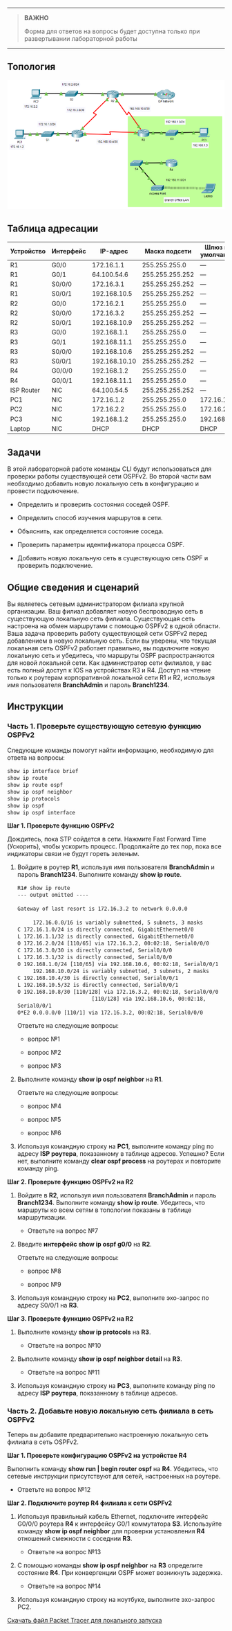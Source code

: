 
---

> **ВАЖНО**
> 
> Форма для ответов на вопросы будет доступна только при развертывании лабораторной работы 

---

## Топология

![](./assets/topology.png)

## Таблица адресации

| Устройство | Интерфейс | IP-адрес      | Маска подсети   | Шлюз по умолчанию |
|------------|-----------|---------------|-----------------|-------------------|
| R1         | G0/0      | 172.16.1.1    | 255.255.255.0   | —                 |
| R1         | G0/1      | 64.100.54.6   | 255.255.255.252 | —                 |
| R1         | S0/0/0    | 172.16.3.1    | 255.255.255.252 | —                 |
| R1         | S0/0/1    | 192.168.10.5  | 255.255.255.252 | —                 |
| R2         | G0/0      | 172.16.2.1    | 255.255.255.0   | —                 |
| R2         | S0/0/0    | 172.16.3.2    | 255.255.255.252 | —                 |
| R2         | S0/0/1    | 192.168.10.9  | 255.255.255.252 | —                 |
| R3         | G0/0      | 192.168.1.1   | 255.255.255.0   | —                 |
| R3         | G0/1      | 192.168.11.1  | 255.255.255.0   | —                 |
| R3         | S0/0/0    | 192.168.10.6  | 255.255.255.252 | —                 |
| R3         | S0/0/1    | 192.168.10.10 | 255.255.255.252 | —                 |
| R4         | G0/0/0    | 192.168.1.2   | 255.255.255.0   | —                 |
| R4         | G0/0/1    | 192.168.11.1  | 255.255.255.0   | —                 |
| ISP Router | NIC       | 64.100.54.5   | 255.255.255.252 | —                 |
| PC1        | NIC       | 172.16.1.2    | 255.255.255.0   | 172.16.1.1        |
| PC2        | NIC       | 172.16.2.2    | 255.255.255.0   | 172.16.2.1        |
| PC3        | NIC       | 192.168.1.2   | 255.255.255.0   | 192.168.1.1       |
| Laptop     | NIC       | DHCP          | DHCP            | DHCP              |

## Задачи

В этой лабораторной работе команды CLI будут использоваться для проверки работы существующей сети OSPFv2. Во второй части вам необходимо добавить новую локальную сеть в конфигурацию и провести подключение.

-   Определить и проверить состояния соседей OSPF.

-   Определить способ изучения маршрутов в сети.

-   Объяснить, как определяется состояние соседа.

-   Проверить параметры идентификатора процесса OSPF.

-   Добавить новую локальную сеть в существующую сеть OSPF и проверить подключение.

## Общие сведения и сценарий

Вы являетесь сетевым администратором филиала крупной организации. Ваш филиал добавляет новую беспроводную сеть в существующую локальную сеть филиала. Существующая сеть настроена на обмен маршрутами с помощью OSPFv2 в одной области. Ваша задача проверить работу существующей сети OSPFv2 перед добавлением в новую локальную сеть. Если вы уверены, что текущая локальная сеть OSPFv2 работает правильно, вы подключите новую локальную сеть и убедитесь, что маршруты OSPF распространяются для новой локальной сети. Как администратор сети филиалов, у вас есть полный доступ к IOS на устройствах R3 и R4. Доступ на чтение только к роутерам корпоративной локальной сети R1 и R2, используя имя пользователя **BranchAdmin** и пароль **Branch1234**.

## Инструкции

### Часть 1. Проверьте существующую сетевую функцию OSPFv2

Следующие команды помогут найти информацию, необходимую для ответа на вопросы:

```
show ip interface brief
show ip route
show ip route ospf
show ip ospf neighbor
show ip protocols
show ip ospf
show ip ospf interface
```

**Шаг 1. Проверьте функцию OSPFv2**

Дождитесь, пока STP сойдется в сети. Нажмите Fast Forward Time (Ускорить), чтобы ускорить процесс. Продолжайте до тех пор, пока все индикаторы связи не будут гореть зеленым.

1. Войдите в роутер **R1**, используя имя пользователя **BranchAdmin** и пароль **Branch1234**. Выполните команду **show ip route**.

    ```
    R1# show ip route
    --- output omitted ----

    Gateway of last resort is 172.16.3.2 to network 0.0.0.0

         172.16.0.0/16 is variably subnetted, 5 subnets, 3 masks
    C 172.16.1.0/24 is directly connected, GigabitEthernet0/0
    L 172.16.1.1/32 is directly connected, GigabitEthernet0/0
    O 172.16.2.0/24 [110/65] via 172.16.3.2, 00:02:18, Serial0/0/0
    C 172.16.3.0/30 is directly connected, Serial0/0/0
    L 172.16.3.1/32 is directly connected, Serial0/0/0
    O 192.168.1.0/24 [110/65] via 192.168.10.6, 00:02:18, Serial0/0/1
         192.168.10.0/24 is variably subnetted, 3 subnets, 2 masks
    C 192.168.10.4/30 is directly connected, Serial0/0/1
    L 192.168.10.5/32 is directly connected, Serial0/0/1
    O 192.168.10.8/30 [110/128] via 172.16.3.2, 00:02:18, Serial0/0/0
                            [110/128] via 192.168.10.6, 00:02:18, Serial0/0/1
    O*E2 0.0.0.0/0 [110/1] via 172.16.3.2, 00:02:18, Serial0/0/0
    ```

    Ответьте на следующие вопросы:

    - вопрос №1

    - вопрос №2

    - вопрос №3

2. Выполните команду **show ip ospf neighbor** на **R1**.

    Ответьте на следующие вопросы:

    - вопрос №4

    - вопрос №5

    - вопрос №6

3. Используя командную строку на **PC1**, выполните команду ping по адресу **ISP роутера**, показанному в таблице адресов. Успешно? Если нет, выполните команду **clear ospf process** на роутерах и повторите команду ping.

**Шаг 2. Проверьте функцию OSPFv2 на R2**

1. Войдите в **R2**, используя имя пользователя **BranchAdmin** и пароль **Branch1234**. Выполните команду **show ip route**. Убедитесь, что маршруты ко всем сетям в топологии показаны в таблице маршрутизации.

    - Ответьте на вопрос №7

2. Введите **интерфейс show ip ospf g0/0** на **R2**.

    Ответьте на следующие вопросы:

    - вопрос №8

    - вопрос №9

3. Используя командную строку на **PC2**, выполните эхо-запрос по адресу S0/0/1 на **R3**.

**Шаг 3. Проверьте функцию OSPFv2 на R2**

1. Выполните команду **show ip protocols** на **R3**.

    - Ответьте на вопрос №10

2. Выполните команду **show ip ospf neighbor detail** на **R3**.

    - Ответьте на вопрос №11

3. Используя командную строку на **PC3**, выполните команду ping по адресу **ISP роутера**, показанному в таблице адресов.

### Часть 2. Добавьте новую локальную сеть филиала в сеть OSPFv2

Теперь вы добавите предварительно настроенную локальную сеть филиала в сеть OSPFv2.

**Шаг 1. Проверьте конфигурацию OSPFv2 на устройстве R4**

Выполнить команду **show run \| begin router ospf** на **R4**. Убедитесь, что сетевые инструкции присутствуют для сетей, настроенных на роутере.

- Ответьте на вопрос №12

**Шаг 2. Подключите роутер R4 филиала к сети OSPFv2**

1.  Используя правильный кабель Ethernet, подключите интерфейс G0/0/0 роутера **R4** к интерфейсу G0/1 коммутатора **S3**. Используйте команду **show ip ospf neighbor** для проверки установления **R4** отношений смежности с соседнии **R3**.

    - Ответьте на вопрос №13

2.  С помощью команды **show ip ospf neighbor** на **R3** определите состояние **R4**. При конвергенции OSPF может возникнуть задержка.

    - Ответьте на вопрос №14

3.  Используя командную строку на ноутбуке, выполните эхо-запрос PC2.

[Скачать файл Packet Tracer для локального запуска](./assets/2.6.6-lab.pka)
